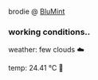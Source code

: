 brodie @ [BluMint](https://www.linkedin.com/company/blumint-io/)

<!--weather_start-->
### working conditions..

weather: few clouds ☁️

temp: 24.41 °C 🥶

<!--weather_end-->
